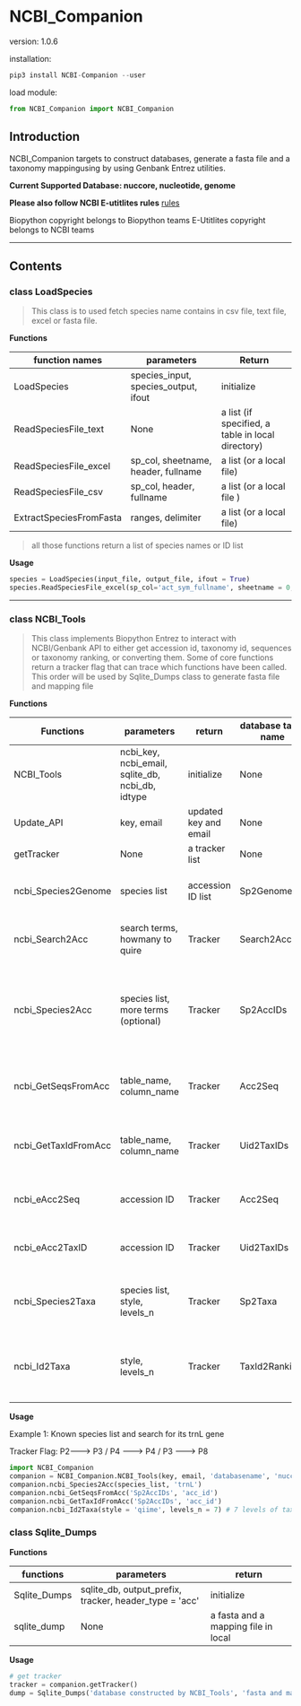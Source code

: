 # NCBI_Companion

version: 1.0.6

installation:
```python
pip3 install NCBI-Companion --user
```

load module:
```python
from NCBI_Companion import NCBI_Companion
```

## Introduction

NCBI_Companion targets to construct databases, generate a fasta file and a taxonomy mappingusing by using Genbank Entrez utilities.

**Current Supported Database: nuccore, nucleotide, genome**


**Please also follow NCBI E-utitlites rules**
[rules](https://www.ncbi.nlm.nih.gov/books/NBK25497/)

Biopython copyright belongs to Biopython teams
E-Utitlites copyright belongs to NCBI teams
***
## Contents

### class LoadSpecies

>This class is to used fetch species name contains in csv file, text file, excel or fasta file.

**Functions**

| function names | parameters | Return |
|--------------------|-----------------|-------|
| LoadSpecies | species_input, species_output, ifout | initialize |
| ReadSpeciesFile_text | None | a list  (if specified, a table in local directory) |
| ReadSpeciesFile_excel | sp_col, sheetname, header, fullname | a list (or a local file) |
| ReadSpeciesFile_csv | sp_col, header, fullname | a list (or a local file ) |
| ExtractSpeciesFromFasta | ranges, delimiter | a list (or a local file) |

>all those functions return a list of species names or ID list

**Usage**

```python
species = LoadSpecies(input_file, output_file, ifout = True)
species.ReadSpeciesFile_excel(sp_col='act_sym_fullname', sheetname = 0, header = 0,  fullname = False)
```

***
### class NCBI_Tools
> This class implements Biopython Entrez to interact with NCBI/Genbank API to either get accession id, taxonomy id, sequences or taxonomy ranking, or converting them. Some of core functions return a tracker flag that can trace which functions have been called. This order will be used by Sqlite_Dumps class to generate fasta file and mapping file

**Functions**

| Functions | parameters | return | database table name | Tracker Flag | Used For |
|---|---|---|---|---|---|
| NCBI_Tools | ncbi_key, ncbi_email, sqlite_db, ncbi_db, idtype | initialize | None | None | Initialize |
| Update_API | key, email | updated key and email | None | None | update your key and email |
| getTracker | None | a tracker list | None | None | get all the tracker ID |
| ncbi_Species2Genome | species list | accession ID list | Sp2Genome | P9 | convert species to accession IDs |
| ncbi_Search2Acc | search terms, howmany to quire | Tracker |Search2AccIDs | P1 | search term to get accession number |
| ncbi_Species2Acc | species list, more terms (optional) | Tracker | Sp2AccIDs | P2 | convert species and with extra terms to get accession id |
| ncbi_GetSeqsFromAcc | table_name, column_name | Tracker | Acc2Seq | P3 | from accession ID to get sequences for each |
| ncbi_GetTaxIdFromAcc | table_name, column_name | Tracker | Uid2TaxIDs | P4 | from accession ID to get tax ID for each |
| ncbi_eAcc2Seq | accession ID | Tracker | Acc2Seq | P5 | search accession list to get sequences |
| ncbi_eAcc2TaxID | accession ID | Tracker | Uid2TaxIDs | P6 | search accesson list to get tax id |
| ncbi_Species2Taxa | species list, style, levels_n | Tracker | Sp2Taxa | P7 | search species to get taxonomy ranking |
| ncbi_Id2Taxa | style, levels_n | Tracker | TaxId2Ranking | P8 | from accession and tax id to get taxonomy ranking |


**Usage**

Example 1: Known species list and search for its trnL gene

Tracker Flag: P2---> P3 / P4 ---> P4 / P3 ---> P8 

```python
import NCBI_Companion
companion = NCBI_Companion.NCBI_Tools(key, email, 'databasename', 'nuccore', 'acc')
companion.ncbi_Species2Acc(species_list, 'trnL')
companion.ncbi_GetSeqsFromAcc('Sp2AccIDs', 'acc_id')
companion.ncbi_GetTaxIdFromAcc('Sp2AccIDs', 'acc_id')
companion.ncbi_Id2Taxa(style = 'qiime', levels_n = 7) # 7 levels of taxonomy ranking qiime style D_0_..;
```


### class Sqlite_Dumps

**Functions**

| functions | parameters | return |
|---|---|---|
| Sqlite_Dumps | sqlite_db, output_prefix, tracker, header_type = 'acc' | initialize |
| sqlite_dump | None | a fasta and a mapping file in local |


**Usage**

```python
# get tracker
tracker = companion.getTracker()
dump = Sqlite_Dumps('database constructed by NCBI_Tools', 'fasta and mapping file name, not extension', tracker, header_type = 'acc')
```




